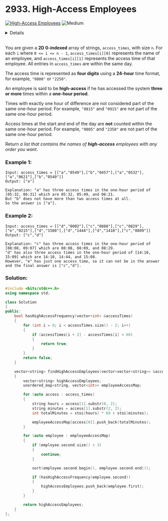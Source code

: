 # 2933. High-Access Employees

[![High-Access Employees](https://img.shields.io/badge/-Leetcode-grey?style=for-the-badge&logo=Leetcode&logoColor=Gray)](https://leetcode.com/problems/high-access-employees/description/) ![Medium](https://img.shields.io/badge/-Medium-green?style=for-the-badge&logoColor=green)

<details>
Author: Avinash Yadav<br>
Date: 02-01-2024
</details><br>

You are given a **2D 0-indexed** array of strings, `access_times`, with size `n`. For each `i` where `0 <= i <= n - 1`, `access_times[i][0]` represents the name of an employee, and `access_times[i][1]` represents the access time of that employee. All entries in `access_times` are within the same day.

The access time is represented as **four digits** using a **24-hour** time format, for example, `"0800"` or `"2250"`.

An employee is said to be **high-access** if he has accessed the system **three or more** times within a **one-hour period**.

Times with exactly one hour of difference are not considered part of the same one-hour period. For example, `"0815"` and `"0915"` are not part of the same one-hour period.

Access times at the start and end of the day are **not** counted within the same one-hour period. For example, `"0005"` and `"2350"` are not part of the same one-hour period.

Return *a list that contains the names of **high-access** employees with any order you want*.

 

### Example 1:
```
Input: access_times = [["a","0549"],["b","0457"],["a","0532"],["a","0621"],["b","0540"]]
Output: ["a"]

Explanation: "a" has three access times in the one-hour period of [05:32, 06:31] which are 05:32, 05:49, and 06:21.
But "b" does not have more than two access times at all.
So the answer is ["a"].
```


### Example 2:
```
Input: access_times = [["d","0002"],["c","0808"],["c","0829"],["e","0215"],["d","1508"],["d","1444"],["d","1410"],["c","0809"]]
Output: ["c","d"]

Explanation: "c" has three access times in the one-hour period of [08:08, 09:07] which are 08:08, 08:09, and 08:29.
"d" has also three access times in the one-hour period of [14:10, 15:09] which are 14:10, 14:44, and 15:08.
However, "e" has just one access time, so it can not be in the answer and the final answer is ["c","d"].
```


### Solution:

```cpp
#include <bits/stdc++.h>
using namespace std;

class Solution
{
public:
    bool hasHighAccessFrequency(vector<int> &accessTimes)
    {
        for (int i = 0; i < accessTimes.size() - 2; i++)
        {
            if (accessTimes[i + 2] - accessTimes[i] < 60)
            {
                return true;
            }
        }
        return false;
    }

    vector<string> findHighAccessEmployees(vector<vector<string>> &access_times)
    {
        vector<string> highAccessEmployees;
        unordered_map<string, vector<int>> employeeAccessMap;

        for (auto access : access_times)
        {
            string hours = access[1].substr(0, 2);
            string minutes = access[1].substr(2, 2);
            int totalMinutes = stoi(hours) * 60 + stoi(minutes);

            employeeAccessMap[access[0]].push_back(totalMinutes);
        }

        for (auto employee : employeeAccessMap)
        {
            if (employee.second.size() < 3)
            {
                continue;
            }

            sort(employee.second.begin(), employee.second.end());

            if (hasHighAccessFrequency(employee.second))
            {
                highAccessEmployees.push_back(employee.first);
            }
        }

        return highAccessEmployees;
    }
};

```